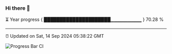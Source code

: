 ### Hi there 👋

⏳ Year progress { █████████████████████▁▁▁▁▁▁▁▁▁ } 70.28 %

---

⏰ Updated on Sat, 14 Sep 2024 05:38:22 GMT

![Progress Bar CI](https://github.com/IshwaranRudhara/GIT-ACTION/workflows/Progress%20Bar%20CI/badge.svg)
